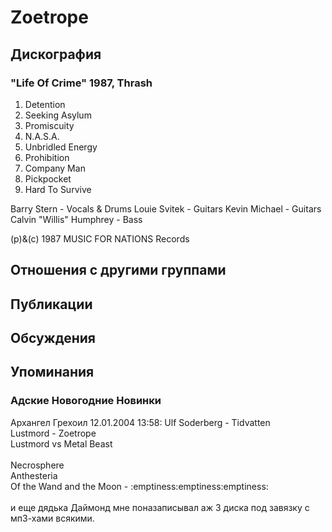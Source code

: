 # Zoetrope



## Дискография

### "Life Of Crime" 1987, Thrash

1. Detention
2. Seeking Asylum
3. Promiscuity
4. N.A.S.A.
5. Unbridled Energy
6. Prohibition
7. Company Man
8. Pickpocket
9. Hard To Survive

Barry Stern - Vocals & Drums
Louie Svitek - Guitars
Kevin Michael - Guitars
Calvin "Willis" Humphrey - Bass

(p)&(c) 1987 MUSIC FOR NATIONS Records


## Отношения с другими группами


## Публикации


## Обсуждения


## Упоминания

### Адские Новогодние Новинки

Архангел Грехоил 12.01.2004 13:58:
Ulf Soderberg - Tidvatten<BR>Lustmord - Zoetrope<BR>Lustmord vs Metal Beast<BR><BR>Necrosphere<BR>Anthesteria<BR>Of the Wand and the Moon - :emptiness:emptiness:emptiness:<BR><BR>и еще дядька Даймонд мне поназаписывал аж 3 диска под завязку с мп3-хами всякими.<BR>

